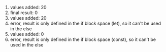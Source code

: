 1. values added: 20
2. final result: 0
3. values added: 20
4. error, result is only defined in the if block space (let), so it can't be used in the else
5. values added: 0
6. error, result is only defined in the if block space (const), so it can't be used in the else
